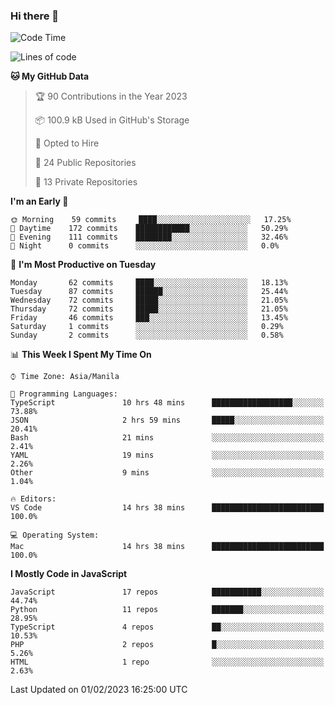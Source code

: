 ### Hi there 👋

<!--START_SECTION:waka-->
![Code Time](http://img.shields.io/badge/Code%20Time-39%20hrs%2013%20mins-blue)

![Lines of code](https://img.shields.io/badge/From%20Hello%20World%20I%27ve%20Written-73%20Thousand%20lines%20of%20code-blue)

**🐱 My GitHub Data** 

> 🏆 90 Contributions in the Year 2023
 > 
> 📦 100.9 kB Used in GitHub's Storage 
 > 
> 💼 Opted to Hire
 > 
> 📜 24 Public Repositories 
 > 
> 🔑 13 Private Repositories  
 > 
**I'm an Early 🐤** 

```text
🌞 Morning    59 commits     ████░░░░░░░░░░░░░░░░░░░░░   17.25% 
🌆 Daytime    172 commits    ████████████░░░░░░░░░░░░░   50.29% 
🌃 Evening    111 commits    ████████░░░░░░░░░░░░░░░░░   32.46% 
🌙 Night      0 commits      ░░░░░░░░░░░░░░░░░░░░░░░░░   0.0%

```
📅 **I'm Most Productive on Tuesday** 

```text
Monday       62 commits     ████░░░░░░░░░░░░░░░░░░░░░   18.13% 
Tuesday      87 commits     ██████░░░░░░░░░░░░░░░░░░░   25.44% 
Wednesday    72 commits     █████░░░░░░░░░░░░░░░░░░░░   21.05% 
Thursday     72 commits     █████░░░░░░░░░░░░░░░░░░░░   21.05% 
Friday       46 commits     ███░░░░░░░░░░░░░░░░░░░░░░   13.45% 
Saturday     1 commits      ░░░░░░░░░░░░░░░░░░░░░░░░░   0.29% 
Sunday       2 commits      ░░░░░░░░░░░░░░░░░░░░░░░░░   0.58%

```


📊 **This Week I Spent My Time On** 

```text
⌚︎ Time Zone: Asia/Manila

💬 Programming Languages: 
TypeScript               10 hrs 48 mins      ██████████████████░░░░░░░   73.88% 
JSON                     2 hrs 59 mins       █████░░░░░░░░░░░░░░░░░░░░   20.41% 
Bash                     21 mins             ░░░░░░░░░░░░░░░░░░░░░░░░░   2.41% 
YAML                     19 mins             ░░░░░░░░░░░░░░░░░░░░░░░░░   2.26% 
Other                    9 mins              ░░░░░░░░░░░░░░░░░░░░░░░░░   1.04%

🔥 Editors: 
VS Code                  14 hrs 38 mins      █████████████████████████   100.0%

💻 Operating System: 
Mac                      14 hrs 38 mins      █████████████████████████   100.0%

```

**I Mostly Code in JavaScript** 

```text
JavaScript               17 repos            ███████████░░░░░░░░░░░░░░   44.74% 
Python                   11 repos            ███████░░░░░░░░░░░░░░░░░░   28.95% 
TypeScript               4 repos             ██░░░░░░░░░░░░░░░░░░░░░░░   10.53% 
PHP                      2 repos             █░░░░░░░░░░░░░░░░░░░░░░░░   5.26% 
HTML                     1 repo              ░░░░░░░░░░░░░░░░░░░░░░░░░   2.63%

```



 Last Updated on 01/02/2023 16:25:00 UTC
<!--END_SECTION:waka-->

